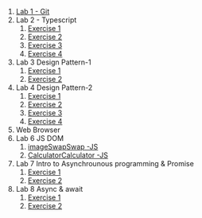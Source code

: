 1. [Lab 1 - Git](https://github.com/tayelemma/CS445-labs/blob/main/Lab1/lab1.pdf)
2. Lab 2 - Typescript
    1. [Exercise 1](./Lab2/exercise1.ts)
    2. [Exercise 2](./Lab2/exercise2.ts)
    3. [Exercise 3](./Lab2/exercise3.js)
    4. [Exercise 4](./Lab2/exercise4.ts)
3. Lab 3 Design Pattern-1
    1. [Exercise 1](./Lab3/exercise1.js)
    2. [Exercise 2](./Lab3/exercise2.js)
4. Lab 4 Design Pattern-2
    1. [Exercise 1](./Lab4/exercise1.ts)
    2. [Exercise 2](./Lab4/exercise2.ts)
    3. [Exercise 3](./Lab4/exercise3.js)
    4. [Exercise 4](./Lab4/exercise4.ts)
5. Web Browser
6. Lab 6 JS DOM
    1. [imageSwap](./Lab6/imageSwap/index.html)[Swap -JS](./Lab6/imageSwap/swap.js)
    2. [Calculator](./Lab6/calculator/index.html)[Calculator -JS](./Lab6/calculator/calculator.js)
7. Lab 7 Intro to Asynchrounous programming & Promise
    1. [Exercise 1](./Lab7/exercise1.js)
    2. [Exercise 2](./Lab7/exercise2.js)
8. Lab 8 Async & await
    1. [Exercise 1](./Lab8/exercise1.js)
    2. [Exercise 2](./Lab8/exercise2.js)

